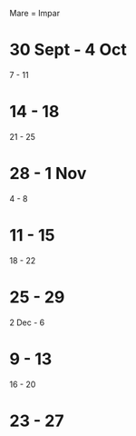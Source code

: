
Mare = Impar

# 30 Sept - 4 Oct
7 - 11
# 14 - 18
21 - 25
# 28 - 1 Nov
4 - 8
# 11 - 15
18 - 22
# 25 - 29
2 Dec - 6
# 9 - 13
16 - 20
# 23 - 27